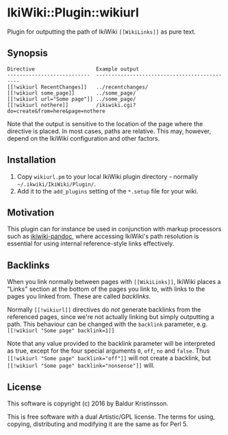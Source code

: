 # IkiWiki::Plugin::wikiurl

Plugin for outputting the path of IkiWiki `[[WikiLinks]]` as pure text.

## Synopsis

```
Directive                    Example output
---------------------------  ---------------------------------------------
[[!wikiurl RecentChanges]]   ../recentchanges/
[[!wikiurl some_page]]       ../some_page/
[[!wikiurl url="Some page"]] ../some_page/
[[!wikiurl nothere]]         /ikiwiki.cgi?do=create&from=here&page=nothere
```

Note that the output is sensitive to the location of the page where the
directive is placed. In most cases, paths are relative. This may, however,
depend on the IkiWiki configuration and other factors.

## Installation

1. Copy `wikiurl.pm` to your local IkiWiki plugin directory - normally
`~/.ikwiki/IkiWiki/Plugin/`.
2. Add it to the `add_plugins` setting of the `*.setup` file for your wiki.

## Motivation

This plugin can for instance be used in conjunction with markup processors such
as [ikiwiki-pandoc](https://github.com/sciunto-org/ikiwiki-pandoc), where
accessing IkiWiki's path resolution is essential for using internal
reference-style links effectively.

## Backlinks

When you link normally between pages with `[[WikiLinks]]`, IkiWiki places a
"Links" section at the bottom of the pages you link to, with links to the
pages you linked from. These are called *backlinks*.

Normally `[[!wikiurl]]` directives do *not* generate backlinks from the
referenced pages, since we're not actually linking but simply outputting a
path. This behaviour can be changed with the `backlink` parameter, e.g.
`[[!wikiurl "Some page" backlink=1]]`

Note that any value provided to the backlink parameter will be interpreted as
true, except for the four special arguments `0`, `off`, `no` and `false`. Thus
`[[!wikiurl "Some page" backlink="off"]]` will not create a backlink, but
`[[!wikiurl "Some page" backlink="nonsense"]]` will.


## License

This software is copyright (c) 2016 by Baldur Kristinsson.

This is free software with a dual Artistic/GPL license. The terms for using,
copying, distributing and modifying it are the same as for Perl 5.
